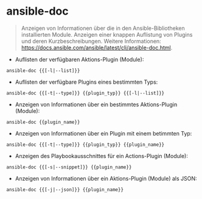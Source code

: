 # ansible-doc

> Anzeigen von Informationen über die in den Ansible-Bibliotheken installierten Module.
> Anzeigen einer knappen Auflistung von Plugins und deren Kurzbeschreibungen.
> Weitere Informationen: <https://docs.ansible.com/ansible/latest/cli/ansible-doc.html>.

- Auflisten der verfügbaren Aktions-Plugin (Module):

`ansible-doc {{[-l|--list]}}`

- Auflisten der verfügbare Plugins eines bestimmten Typs:

`ansible-doc {{[-t|--type]}} {{plugin_typ}} {{[-l|--list]}}`

- Anzeigen von Informationen über ein bestimmtes Aktions-Plugin (Module):

`ansible-doc {{plugin_name}}`

- Anzeigen von Informationen über ein Plugin mit einem betimmten Typ:

`ansible-doc {{[-t|--type]}} {{plugin_typ}} {{plugin_name}}`

- Anzeigen des Playbookausschnittes für ein Actions-Plugin (Module):

`ansible-doc {{[-s|--snippet]}} {{plugin_name}}`

- Anzeigen von Informationen über ein Aktions-Plugin (Module) als JSON:

`ansible-doc {{[-j|--json]}} {{plugin_name}}`
